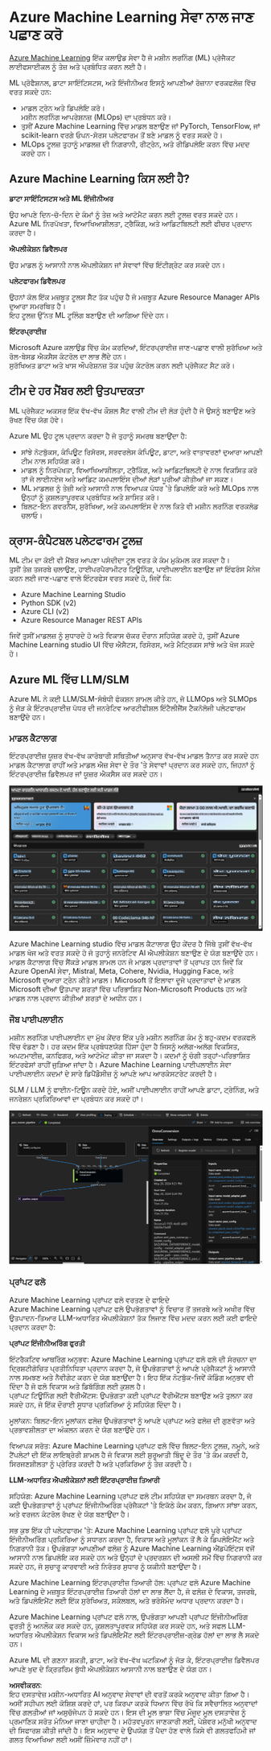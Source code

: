 # **Azure Machine Learning ਸੇਵਾ ਨਾਲ ਜਾਣ ਪਛਾਣ ਕਰੋ**

[Azure Machine Learning](https://ml.azure.com?WT.mc_id=aiml-138114-kinfeylo) ਇੱਕ ਕਲਾਉਡ ਸੇਵਾ ਹੈ ਜੋ ਮਸ਼ੀਨ ਲਰਨਿੰਗ (ML) ਪ੍ਰੋਜੈਕਟ ਲਾਈਫਸਾਈਕਲ ਨੂੰ ਤੇਜ਼ ਅਤੇ ਪ੍ਰਬੰਧਿਤ ਕਰਨ ਲਈ ਹੈ।

ML ਪ੍ਰੋਫੈਸ਼ਨਲ, ਡਾਟਾ ਸਾਇੰਟਿਸਟਸ, ਅਤੇ ਇੰਜੀਨੀਅਰ ਇਸਨੂੰ ਆਪਣੀਆਂ ਰੋਜ਼ਾਨਾ ਵਰਕਫਲੋਜ਼ ਵਿੱਚ ਵਰਤ ਸਕਦੇ ਹਨ:

- ਮਾਡਲ ਟ੍ਰੇਨ ਅਤੇ ਡਿਪਲੋਇ ਕਰੋ।  
ਮਸ਼ੀਨ ਲਰਨਿੰਗ ਆਪਰੇਸ਼ਨਜ਼ (MLOps) ਦਾ ਪ੍ਰਬੰਧਨ ਕਰੋ।  
- ਤੁਸੀਂ Azure Machine Learning ਵਿੱਚ ਮਾਡਲ ਬਣਾਉਣ ਜਾਂ PyTorch, TensorFlow, ਜਾਂ scikit-learn ਵਰਗੇ ਓਪਨ-ਸੋਰਸ ਪਲੇਟਫਾਰਮ ਤੋਂ ਬਣੇ ਮਾਡਲ ਨੂੰ ਵਰਤ ਸਕਦੇ ਹੋ।  
- MLOps ਟੂਲਜ਼ ਤੁਹਾਨੂੰ ਮਾਡਲਜ਼ ਦੀ ਨਿਗਰਾਨੀ, ਰੀਟ੍ਰੇਨ, ਅਤੇ ਰੀਡਿਪਲੋਇ ਕਰਨ ਵਿੱਚ ਮਦਦ ਕਰਦੇ ਹਨ।  

## Azure Machine Learning ਕਿਸ ਲਈ ਹੈ?

**ਡਾਟਾ ਸਾਇੰਟਿਸਟਸ ਅਤੇ ML ਇੰਜੀਨੀਅਰ**

ਉਹ ਆਪਣੇ ਦਿਨ-ਚੋ-ਦਿਨ ਦੇ ਕੰਮਾਂ ਨੂੰ ਤੇਜ਼ ਅਤੇ ਆਟੋਮੈਟ ਕਰਨ ਲਈ ਟੂਲਜ਼ ਵਰਤ ਸਕਦੇ ਹਨ।  
Azure ML ਨਿਰਪੱਖਤਾ, ਵਿਆਖਿਆਸ਼ੀਲਤਾ, ਟ੍ਰੈਕਿੰਗ, ਅਤੇ ਆਡਿਟਬਿਲਟੀ ਲਈ ਫੀਚਰ ਪ੍ਰਦਾਨ ਕਰਦਾ ਹੈ।  

**ਐਪਲੀਕੇਸ਼ਨ ਡਿਵੈਲਪਰ**

ਉਹ ਮਾਡਲ ਨੂੰ ਆਸਾਨੀ ਨਾਲ ਐਪਲੀਕੇਸ਼ਨ ਜਾਂ ਸੇਵਾਵਾਂ ਵਿੱਚ ਇੰਟੀਗ੍ਰੇਟ ਕਰ ਸਕਦੇ ਹਨ।  

**ਪਲੇਟਫਾਰਮ ਡਿਵੈਲਪਰ**

ਉਹਨਾਂ ਕੋਲ ਇੱਕ ਮਜ਼ਬੂਤ ਟੂਲਸ ਸੈੱਟ ਤੱਕ ਪਹੁੰਚ ਹੈ ਜੋ ਮਜ਼ਬੂਤ Azure Resource Manager APIs ਦੁਆਰਾ ਸਮਰਥਿਤ ਹੈ।  
ਇਹ ਟੂਲਜ਼ ਉੱਨਤ ML ਟੂਲਿੰਗ ਬਣਾਉਣ ਦੀ ਆਗਿਆ ਦਿੰਦੇ ਹਨ।  

**ਇੰਟਰਪ੍ਰਾਈਜ਼**

Microsoft Azure ਕਲਾਉਡ ਵਿੱਚ ਕੰਮ ਕਰਦਿਆਂ, ਇੰਟਰਪ੍ਰਾਈਜ਼ ਜਾਣ-ਪਛਾਣ ਵਾਲੀ ਸੁਰੱਖਿਆ ਅਤੇ ਰੋਲ-ਬੇਸਡ ਐਕਸੈਸ ਕੰਟਰੋਲ ਦਾ ਲਾਭ ਲੈਂਦੇ ਹਨ।  
ਸੁਰੱਖਿਅਤ ਡਾਟਾ ਅਤੇ ਖਾਸ ਔਪਰੇਸ਼ਨਜ਼ ਤੱਕ ਪਹੁੰਚ ਕੰਟਰੋਲ ਕਰਨ ਲਈ ਪ੍ਰੋਜੈਕਟ ਸੈਟ ਕਰੋ।  

## ਟੀਮ ਦੇ ਹਰ ਮੈਂਬਰ ਲਈ ਉਤਪਾਦਕਤਾ  
ML ਪ੍ਰੋਜੈਕਟ ਅਕਸਰ ਇੱਕ ਵੱਖ-ਵੱਖ ਕੌਸ਼ਲ ਸੈੱਟ ਵਾਲੀ ਟੀਮ ਦੀ ਲੋੜ ਹੁੰਦੀ ਹੈ ਜੋ ਉਸਨੂੰ ਬਣਾਉਣ ਅਤੇ ਰੱਖਣ ਵਿੱਚ ਯੋਗ ਹੋਵੇ।  

Azure ML ਉਹ ਟੂਲ ਪ੍ਰਦਾਨ ਕਰਦਾ ਹੈ ਜੋ ਤੁਹਾਨੂੰ ਸਮਰਥ ਬਣਾਉਂਦਾ ਹੈ:  
- ਸਾਂਝੇ ਨੋਟਬੁੱਕਸ, ਕੰਪਿਊਟ ਰਿਸੋਰਸ, ਸਰਵਰਲੇਸ ਕੰਪਿਊਟ, ਡਾਟਾ, ਅਤੇ ਵਾਤਾਵਰਣਾਂ ਦੁਆਰਾ ਆਪਣੀ ਟੀਮ ਨਾਲ ਸਹਿਯੋਗ ਕਰੋ।  
- ਮਾਡਲ ਨੂੰ ਨਿਰਪੱਖਤਾ, ਵਿਆਖਿਆਸ਼ੀਲਤਾ, ਟ੍ਰੈਕਿੰਗ, ਅਤੇ ਆਡਿਟਬਿਲਟੀ ਦੇ ਨਾਲ ਵਿਕਸਿਤ ਕਰੋ ਤਾਂ ਜੋ ਲਾਈਨਏਜ ਅਤੇ ਆਡਿਟ ਕਮਪਲਾਇੰਸ ਦੀਆਂ ਲੋੜਾਂ ਪੂਰੀਆਂ ਕੀਤੀਆਂ ਜਾ ਸਕਣ।  
- ML ਮਾਡਲਜ਼ ਨੂੰ ਤੇਜ਼ੀ ਅਤੇ ਆਸਾਨੀ ਨਾਲ ਵਿਆਪਕ ਪੱਧਰ 'ਤੇ ਡਿਪਲੋਇ ਕਰੋ ਅਤੇ MLOps ਨਾਲ ਉਨ੍ਹਾਂ ਨੂੰ ਕੁਸ਼ਲਤਾਪੂਰਵਕ ਪ੍ਰਬੰਧਿਤ ਅਤੇ ਸ਼ਾਸਿਤ ਕਰੋ।  
- ਬਿਲਟ-ਇਨ ਗਵਰਨੈਂਸ, ਸੁਰੱਖਿਆ, ਅਤੇ ਕਮਪਲਾਇੰਸ ਦੇ ਨਾਲ ਕਿਤੇ ਵੀ ਮਸ਼ੀਨ ਲਰਨਿੰਗ ਵਰਕਲੋਡ ਚਲਾਓ।  

## ਕ੍ਰਾਸ-ਕੰਪੈਟਬਲ ਪਲੇਟਫਾਰਮ ਟੂਲਜ਼  

ML ਟੀਮ ਦਾ ਕੋਈ ਵੀ ਮੈਂਬਰ ਆਪਣਾ ਪਸੰਦੀਦਾ ਟੂਲ ਵਰਤ ਕੇ ਕੰਮ ਮੁਕੰਮਲ ਕਰ ਸਕਦਾ ਹੈ।  
ਤੁਸੀਂ ਤੇਜ਼ ਤਜਰਬੇ ਚਲਾਉਣ, ਹਾਈਪਰਪੈਰਾਮੀਟਰ ਟਿਊਨਿੰਗ, ਪਾਈਪਲਾਈਨ ਬਣਾਉਣ ਜਾਂ ਇੰਫਰੰਸ ਮੈਨੇਜ ਕਰਨ ਲਈ ਜਾਣ-ਪਛਾਣ ਵਾਲੇ ਇੰਟਰਫੇਸ ਵਰਤ ਸਕਦੇ ਹੋ, ਜਿਵੇਂ ਕਿ:  
- Azure Machine Learning Studio  
- Python SDK (v2)  
- Azure CLI (v2)  
- Azure Resource Manager REST APIs  

ਜਿਵੇਂ ਤੁਸੀਂ ਮਾਡਲਜ਼ ਨੂੰ ਸੁਧਾਰਦੇ ਹੋ ਅਤੇ ਵਿਕਾਸ ਚੱਕਰ ਦੌਰਾਨ ਸਹਿਯੋਗ ਕਰਦੇ ਹੋ, ਤੁਸੀਂ Azure Machine Learning studio UI ਵਿੱਚ ਐਸੈਟਸ, ਰਿਸੋਰਸ, ਅਤੇ ਮੈਟ੍ਰਿਕਸ ਸਾਂਝੇ ਅਤੇ ਖੋਜ ਸਕਦੇ ਹੋ।  

## **Azure ML ਵਿੱਚ LLM/SLM**

Azure ML ਨੇ ਕਈ LLM/SLM-ਸੰਬੰਧੀ ਫੰਕਸ਼ਨ ਸ਼ਾਮਲ ਕੀਤੇ ਹਨ, ਜੋ LLMOps ਅਤੇ SLMOps ਨੂੰ ਜੋੜ ਕੇ ਇੰਟਰਪ੍ਰਾਈਜ਼ ਪੱਧਰ ਦੀ ਜਨਰੇਟਿਵ ਆਰਟੀਫੀਸ਼ਲ ਇੰਟੈਲੀਜੈਂਸ ਟੈਕਨੋਲੋਜੀ ਪਲੇਟਫਾਰਮ ਬਣਾਉਂਦੇ ਹਨ।  

### **ਮਾਡਲ ਕੈਟਾਲਾਗ**  

ਇੰਟਰਪ੍ਰਾਈਜ਼ ਯੂਜ਼ਰ ਵੱਖ-ਵੱਖ ਕਾਰੋਬਾਰੀ ਸਥਿਤੀਆਂ ਅਨੁਸਾਰ ਵੱਖ-ਵੱਖ ਮਾਡਲ ਤੈਨਾਤ ਕਰ ਸਕਦੇ ਹਨ ਮਾਡਲ ਕੈਟਾਲਾਗ ਰਾਹੀਂ ਅਤੇ ਮਾਡਲ ਐਜ਼ ਸੇਵਾ ਦੇ ਤੌਰ 'ਤੇ ਸੇਵਾਵਾਂ ਪ੍ਰਦਾਨ ਕਰ ਸਕਦੇ ਹਨ, ਜਿਹਨਾਂ ਨੂੰ ਇੰਟਰਪ੍ਰਾਈਜ਼ ਡਿਵੈਲਪਰ ਜਾਂ ਯੂਜ਼ਰ ਐਕਸੈਸ ਕਰ ਸਕਦੇ ਹਨ।  

![models](../../../../translated_images/models.2450411eac222e539ffb55785a8f550d01be1030bd8eb67c9c4f9ae4ca5d64be.pa.png)  

Azure Machine Learning studio ਵਿੱਚ ਮਾਡਲ ਕੈਟਾਲਾਗ ਉਹ ਕੇਂਦਰ ਹੈ ਜਿੱਥੇ ਤੁਸੀਂ ਵੱਖ-ਵੱਖ ਮਾਡਲ ਖੋਜ ਅਤੇ ਵਰਤ ਸਕਦੇ ਹੋ ਜੋ ਤੁਹਾਨੂੰ ਜਨਰੇਟਿਵ AI ਐਪਲੀਕੇਸ਼ਨ ਬਣਾਉਣ ਦੇ ਯੋਗ ਬਣਾਉਂਦੇ ਹਨ। ਮਾਡਲ ਕੈਟਾਲਾਗ ਵਿੱਚ ਸੈਂਕੜੇ ਮਾਡਲ ਸ਼ਾਮਲ ਹਨ ਜੋ ਮਾਡਲ ਪ੍ਰਦਾਤਾਵਾਂ ਤੋਂ ਪ੍ਰਾਪਤ ਹਨ ਜਿਵੇਂ ਕਿ Azure OpenAI ਸੇਵਾ, Mistral, Meta, Cohere, Nvidia, Hugging Face, ਅਤੇ Microsoft ਦੁਆਰਾ ਟ੍ਰੇਨ ਕੀਤੇ ਮਾਡਲ। Microsoft ਤੋਂ ਇਲਾਵਾ ਦੂਜੇ ਪ੍ਰਦਾਤਾਵਾਂ ਦੇ ਮਾਡਲ Microsoft ਦੀਆਂ ਉਤਪਾਦ ਸ਼ਰਤਾਂ ਵਿੱਚ ਪਰਿਭਾਸ਼ਿਤ Non-Microsoft Products ਹਨ ਅਤੇ ਮਾਡਲ ਨਾਲ ਪ੍ਰਦਾਨ ਕੀਤੀਆਂ ਸ਼ਰਤਾਂ ਦੇ ਅਧੀਨ ਹਨ।  

### **ਜੌਬ ਪਾਈਪਲਾਈਨ**  

ਮਸ਼ੀਨ ਲਰਨਿੰਗ ਪਾਈਪਲਾਈਨ ਦਾ ਮੁੱਖ ਕੇਂਦਰ ਇੱਕ ਪੂਰੇ ਮਸ਼ੀਨ ਲਰਨਿੰਗ ਕੰਮ ਨੂੰ ਬਹੁ-ਕਦਮ ਵਰਕਫਲੋ ਵਿੱਚ ਵੰਡਣਾ ਹੈ। ਹਰ ਕਦਮ ਇੱਕ ਪ੍ਰਬੰਧਣਯੋਗ ਹਿੱਸਾ ਹੁੰਦਾ ਹੈ ਜਿਸਨੂੰ ਅਲੱਗ-ਅਲੱਗ ਵਿਕਸਿਤ, ਅਪਟਮਾਈਜ਼, ਕਨਫਿਗਰ, ਅਤੇ ਆਟੋਮੇਟ ਕੀਤਾ ਜਾ ਸਕਦਾ ਹੈ। ਕਦਮਾਂ ਨੂੰ ਚੰਗੀ ਤਰ੍ਹਾਂ-ਪਰਿਭਾਸ਼ਿਤ ਇੰਟਰਫੇਸਾਂ ਰਾਹੀਂ ਜੁੜਿਆ ਜਾਂਦਾ ਹੈ। Azure Machine Learning ਪਾਈਪਲਾਈਨ ਸੇਵਾ ਪਾਈਪਲਾਈਨ ਕਦਮਾਂ ਦੇ ਸਾਰੇ ਡਿਪੈਂਡੇੰਸੀਜ਼ ਨੂੰ ਆਪਣੇ ਆਪ ਆਰਕੇਸਟਰੇਟ ਕਰਦੀ ਹੈ।  

SLM / LLM ਨੂੰ ਫਾਈਨ-ਟਿਊਨ ਕਰਦੇ ਹੋਏ, ਅਸੀਂ ਪਾਈਪਲਾਈਨ ਰਾਹੀਂ ਆਪਣੇ ਡਾਟਾ, ਟ੍ਰੇਨਿੰਗ, ਅਤੇ ਜਨਰੇਸ਼ਨ ਪ੍ਰਕਿਰਿਆਵਾਂ ਦਾ ਪ੍ਰਬੰਧਨ ਕਰ ਸਕਦੇ ਹਾਂ।  

![finetuning](../../../../translated_images/finetuning.b52e4aa971dfd8d3c668db913a2b419380533bd3a920d227ec19c078b7b3f309.pa.png)  

### **ਪ੍ਰਾਂਪਟ ਫਲੋ**  

Azure Machine Learning ਪ੍ਰਾਂਪਟ ਫਲੋ ਵਰਤਣ ਦੇ ਫਾਇਦੇ  
Azure Machine Learning ਪ੍ਰਾਂਪਟ ਫਲੋ ਉਪਭੋਗਤਾਵਾਂ ਨੂੰ ਵਿਚਾਰ ਤੋਂ ਤਜਰਬੇ ਅਤੇ ਅਖੀਰ ਵਿੱਚ ਉਤਪਾਦਨ-ਤਿਆਰ LLM-ਅਧਾਰਿਤ ਐਪਲੀਕੇਸ਼ਨਾਂ ਤੱਕ ਲਿਜਾਣ ਵਿੱਚ ਮਦਦ ਕਰਨ ਲਈ ਕਈ ਫਾਇਦੇ ਪ੍ਰਦਾਨ ਕਰਦਾ ਹੈ:  

**ਪ੍ਰਾਂਪਟ ਇੰਜੀਨੀਅਰਿੰਗ ਫੁਰਤੀ**  

ਇੰਟਰੈਕਟਿਵ ਆਥਰਿੰਗ ਅਨੁਭਵ: Azure Machine Learning ਪ੍ਰਾਂਪਟ ਫਲੋ ਫਲੋ ਦੀ ਸੰਰਚਨਾ ਦਾ ਦ੍ਰਿਸ਼ਟੀਗੋਚਿਤ ਪ੍ਰਤੀਨਿਧਿਤਾ ਪ੍ਰਦਾਨ ਕਰਦਾ ਹੈ, ਜੋ ਉਪਭੋਗਤਾਵਾਂ ਨੂੰ ਆਪਣੇ ਪ੍ਰੋਜੈਕਟਾਂ ਨੂੰ ਆਸਾਨੀ ਨਾਲ ਸਮਝਣ ਅਤੇ ਨੈਵੀਗੇਟ ਕਰਨ ਦੇ ਯੋਗ ਬਣਾਉਂਦਾ ਹੈ। ਇਹ ਇੱਕ ਨੋਟਬੁੱਕ-ਜਿਵੇਂ ਕੋਡਿੰਗ ਅਨੁਭਵ ਵੀ ਦਿੰਦਾ ਹੈ ਜੋ ਫਲੋ ਵਿਕਾਸ ਅਤੇ ਡਿਬੱਗਿੰਗ ਲਈ ਕੁਸ਼ਲ ਹੈ।  
ਪ੍ਰਾਂਪਟ ਟਿਊਨਿੰਗ ਲਈ ਵੈਰੀਐਂਟਸ: ਉਪਭੋਗਤਾ ਕਈ ਪ੍ਰਾਂਪਟ ਵੈਰੀਐਂਟਸ ਬਣਾਉਣ ਅਤੇ ਤੁਲਨਾ ਕਰ ਸਕਦੇ ਹਨ, ਜੋ ਇੱਕ ਦੌਰਾਈ ਸੂਧਾਰ ਪ੍ਰਕਿਰਿਆ ਨੂੰ ਸਹਿਯੋਗ ਦਿੰਦਾ ਹੈ।  

ਮੂਲਾਂਕਨ: ਬਿਲਟ-ਇਨ ਮੂਲਾਂਕਨ ਫਲੋਜ਼ ਉਪਭੋਗਤਾਵਾਂ ਨੂੰ ਆਪਣੇ ਪ੍ਰਾਂਪਟ ਅਤੇ ਫਲੋਜ਼ ਦੀ ਗੁਣਵੱਤਾ ਅਤੇ ਪ੍ਰਭਾਵਸ਼ੀਲਤਾ ਦਾ ਅੰਕਲਨ ਕਰਨ ਦੇ ਯੋਗ ਬਣਾਉਂਦੇ ਹਨ।  

ਵਿਆਪਕ ਸਰੋਤ: Azure Machine Learning ਪ੍ਰਾਂਪਟ ਫਲੋ ਵਿੱਚ ਬਿਲਟ-ਇਨ ਟੂਲਜ਼, ਨਮੂਨੇ, ਅਤੇ ਟੈਂਪਲੇਟਾਂ ਦੀ ਇੱਕ ਲਾਇਬ੍ਰੇਰੀ ਸ਼ਾਮਲ ਹੈ ਜੋ ਵਿਕਾਸ ਲਈ ਸ਼ੁਰੂਆਤੀ ਬਿੰਦੂ ਦੇ ਤੌਰ 'ਤੇ ਕੰਮ ਕਰਦੀ ਹੈ, ਸਿਰਜਣਸ਼ੀਲਤਾ ਨੂੰ ਪ੍ਰੇਰਿਤ ਕਰਦੀ ਹੈ ਅਤੇ ਪ੍ਰਕਿਰਿਆ ਨੂੰ ਤੇਜ਼ ਕਰਦੀ ਹੈ।  

**LLM-ਅਧਾਰਿਤ ਐਪਲੀਕੇਸ਼ਨਾਂ ਲਈ ਇੰਟਰਪ੍ਰਾਈਜ਼ ਤਿਆਰੀ**  

ਸਹਿਯੋਗ: Azure Machine Learning ਪ੍ਰਾਂਪਟ ਫਲੋ ਟੀਮ ਸਹਿਯੋਗ ਦਾ ਸਮਰਥਨ ਕਰਦਾ ਹੈ, ਜੋ ਕਈ ਉਪਭੋਗਤਾਵਾਂ ਨੂੰ ਪ੍ਰਾਂਪਟ ਇੰਜੀਨੀਅਰਿੰਗ ਪ੍ਰੋਜੈਕਟਾਂ 'ਤੇ ਇਕੱਠੇ ਕੰਮ ਕਰਨ, ਗਿਆਨ ਸਾਂਝਾ ਕਰਨ, ਅਤੇ ਵਰਜਨ ਕੰਟਰੋਲ ਰੱਖਣ ਦੇ ਯੋਗ ਬਣਾਉਂਦਾ ਹੈ।  

ਸਭ ਕੁਝ ਇੱਕ ਹੀ ਪਲੇਟਫਾਰਮ 'ਤੇ: Azure Machine Learning ਪ੍ਰਾਂਪਟ ਫਲੋ ਪੂਰੇ ਪ੍ਰਾਂਪਟ ਇੰਜੀਨੀਅਰਿੰਗ ਪ੍ਰਕਿਰਿਆ ਨੂੰ ਸਧਾਰਨ ਕਰਦਾ ਹੈ, ਵਿਕਾਸ ਅਤੇ ਮੂਲਾਂਕਨ ਤੋਂ ਲੈ ਕੇ ਡਿਪਲੋਇਮੈਂਟ ਅਤੇ ਨਿਗਰਾਨੀ ਤੱਕ। ਉਪਭੋਗਤਾ ਆਪਣੀਆਂ ਫਲੋਜ਼ ਨੂੰ Azure Machine Learning ਐਂਡਪੋਇੰਟਸ ਵਜੋਂ ਆਸਾਨੀ ਨਾਲ ਡਿਪਲੋਇ ਕਰ ਸਕਦੇ ਹਨ ਅਤੇ ਉਨ੍ਹਾਂ ਦੇ ਪ੍ਰਦਰਸ਼ਨ ਦੀ ਅਸਲੀ ਸਮੇਂ ਵਿੱਚ ਨਿਗਰਾਨੀ ਕਰ ਸਕਦੇ ਹਨ, ਜੋ ਸੁਚਾਰੂ ਕਾਰਵਾਈ ਅਤੇ ਨਿਰੰਤਰ ਸੁਧਾਰ ਨੂੰ ਯਕੀਨੀ ਬਣਾਉਂਦਾ ਹੈ।  

Azure Machine Learning ਇੰਟਰਪ੍ਰਾਈਜ਼ ਤਿਆਰੀ ਹੱਲ: ਪ੍ਰਾਂਪਟ ਫਲੋ Azure Machine Learning ਦੇ ਮਜ਼ਬੂਤ ​​ਇੰਟਰਪ੍ਰਾਈਜ਼ ਤਿਆਰੀ ਹੱਲਾਂ ਦਾ ਲਾਭ ਲੈਂਦਾ ਹੈ, ਜੋ ਫਲੋਜ਼ ਦੇ ਵਿਕਾਸ, ਤਜਰਬੇ, ਅਤੇ ਡਿਪਲੋਇਮੈਂਟ ਲਈ ਇੱਕ ਸੁਰੱਖਿਅਤ, ਸਕੇਲਬਲ, ਅਤੇ ਭਰੋਸੇਮੰਦ ਅਧਾਰ ਪ੍ਰਦਾਨ ਕਰਦਾ ਹੈ।  

Azure Machine Learning ਪ੍ਰਾਂਪਟ ਫਲੋ ਨਾਲ, ਉਪਭੋਗਤਾ ਆਪਣੀ ਪ੍ਰਾਂਪਟ ਇੰਜੀਨੀਅਰਿੰਗ ਫੁਰਤੀ ਨੂੰ ਅਨਲੌਕ ਕਰ ਸਕਦੇ ਹਨ, ਕੁਸ਼ਲਤਾਪੂਰਵਕ ਸਹਿਯੋਗ ਕਰ ਸਕਦੇ ਹਨ, ਅਤੇ ਸਫਲ LLM-ਅਧਾਰਿਤ ਐਪਲੀਕੇਸ਼ਨ ਵਿਕਾਸ ਅਤੇ ਡਿਪਲੋਇਮੈਂਟ ਲਈ ਇੰਟਰਪ੍ਰਾਈਜ਼-ਗ੍ਰੇਡ ਹੱਲਾਂ ਦਾ ਲਾਭ ਲੈ ਸਕਦੇ ਹਨ।  

Azure ML ਦੀ ਗਣਨਾ ਸ਼ਕਤੀ, ਡਾਟਾ, ਅਤੇ ਵੱਖ-ਵੱਖ ਘਟਕਿਆਂ ਨੂੰ ਜੋੜ ਕੇ, ਇੰਟਰਪ੍ਰਾਈਜ਼ ਡਿਵੈਲਪਰ ਆਪਣੇ ਖੁਦ ਦੇ ਕ੍ਰਿਤਰਿਮ ਬੁੱਧੀ ਐਪਲੀਕੇਸ਼ਨ ਆਸਾਨੀ ਨਾਲ ਬਣਾਉਣ ਦੇ ਯੋਗ ਹਨ।  

**ਅਸਵੀਕਰਨ**:  
ਇਹ ਦਸਤਾਵੇਜ਼ ਮਸ਼ੀਨ-ਅਧਾਰਿਤ AI ਅਨੁਵਾਦ ਸੇਵਾਵਾਂ ਦੀ ਵਰਤੋਂ ਕਰਕੇ ਅਨੁਵਾਦ ਕੀਤਾ ਗਿਆ ਹੈ। ਅਸੀਂ ਸਹੀਪਨ ਲਈ ਕੋਸ਼ਿਸ਼ ਕਰਦੇ ਹਾਂ, ਪਰ ਕਿਰਪਾ ਕਰਕੇ ਧਿਆਨ ਵਿੱਚ ਰੱਖੋ ਕਿ ਸਵੈਚਾਲਿਤ ਅਨੁਵਾਦਾਂ ਵਿੱਚ ਗਲਤੀਆਂ ਜਾਂ ਅਸੁਚੱਜੇਪਨ ਹੋ ਸਕਦੇ ਹਨ। ਇਸ ਦੀ ਮੂਲ ਭਾਸ਼ਾ ਵਿੱਚ ਮੌਜੂਦ ਮੂਲ ਦਸਤਾਵੇਜ਼ ਨੂੰ ਪ੍ਰਮਾਣਿਕ ਸਰੋਤ ਮੰਨਿਆ ਜਾਣਾ ਚਾਹੀਦਾ ਹੈ। ਮਹੱਤਵਪੂਰਨ ਜਾਣਕਾਰੀ ਲਈ, ਪੇਸ਼ੇਵਰ ਮਨੁੱਖੀ ਅਨੁਵਾਦ ਦੀ ਸਿਫਾਰਸ਼ ਕੀਤੀ ਜਾਂਦੀ ਹੈ। ਇਸ ਅਨੁਵਾਦ ਦੇ ਉਪਯੋਗ ਤੋਂ ਪੈਦਾ ਹੋਣ ਵਾਲੇ ਕਿਸੇ ਵੀ ਗਲਤਫਹਿਮੀ ਜਾਂ ਗਲਤ ਵਿਆਖਿਆ ਲਈ ਅਸੀਂ ਜ਼ਿੰਮੇਵਾਰ ਨਹੀਂ ਹਾਂ।